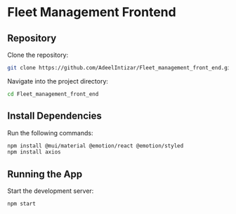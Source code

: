 # Fleet Management Frontend

## Repository

Clone the repository:

```bash
git clone https://github.com/AdeelIntizar/Fleet_management_front_end.git
```

Navigate into the project directory:

```bash
cd Fleet_management_front_end
```

## Install Dependencies

Run the following commands:

```bash
npm install @mui/material @emotion/react @emotion/styled
npm install axios
```

## Running the App

Start the development server:

```bash
npm start
```
